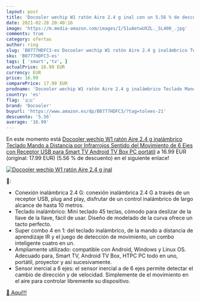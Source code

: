 ```yaml
---
layout: post
title: 'Docooler wechip W1 ratón Aire 2.4 g inal con un 5.56 % de descuento'
date: 2021-02-28 20:40:16
image: 'https://m.media-amazon.com/images/I/51uAetwUXZL._SL400_.jpg'
comments: true
category: ofertas
author: ring
slug: 'B0777HDFC3-es Docooler wechip W1 ratón Aire 2.4 g inalámbrico Teclado...'
sku: 'B0777HDFC3-es'
tags: [ 'smart','tv', ]
actualPrice: 16.99 EUR
currency: EUR
price: 16.99
comparePrice: 17.99 EUR
prodname: 'Docooler wechip W1 ratón Aire 2.4 g inalámbrico Teclado Mando a Distancia por Infrarrojos Sentido del Movimiento de 6 Ejes con Receptor USB para Smart TV Android TV Box PC portátil'
country: 'es'
flag: '🇪🇸'
brand: 'Docooler'
buyurl: 'https://www.amazon.es/dp/B0777HDFC3/?tag=tolees-21'
descuento: '5.56'
average: '16.99'
---
```


En este momento está [Docooler wechip W1 ratón Aire 2.4 g inalámbrico Teclado Mando a Distancia por Infrarrojos Sentido del Movimiento de 6 Ejes con Receptor USB para Smart TV Android TV Box PC portátil](https://www.amazon.es/dp/B0777HDFC3/?tag=tolees-21) a 16.99 EUR (original: 17.99 EUR) (5.56 %  de descuento) en el siguiente enlace!

[![Docooler wechip W1 ratón Aire 2.4 g inal](https://m.media-amazon.com/images/I/51uAetwUXZL._SL400_.jpg)](https://www.amazon.es/dp/B0777HDFC3/?tag=tolees-21)

🔎:

- Conexión inalámbrica 2.4 G: conexión inalámbrica 2.4 G a través de un receptor USB, plug and play, disfrutar de un control inalámbrico de largo alcance de hasta 10 metros.
- Teclado inalámbrico: Mini teclado 45 teclas, cómodo para deslizar de la llave de la llave, fácil de usar. Diseño de modelado de la curva ofrece un tacto perfecto.
- Super combo 4 en 1: del teclado inalámbrico, de la mando a distancia de aprendizaje IR y el juego de detección de movimiento, un combo inteligente cuatro en un.
- Ampliamente utilizado: compatible con Android, Windows y Linux OS. Adecuado para, Smart TV, Android TV Box, HTPC PC todo en uno, portátil, proyector y así sucesivamente.
- Sensor inercial a 6 ejes: el sensor inercial a de 6 ejes permite detectar el cambio de dirección y de velocidad. Simplemente de el movimiento en el aire para controlar libremente su dispositivo.

[🛒 Aquí!!!](https://www.amazon.es/dp/B0777HDFC3/?tag=tolees-21)
